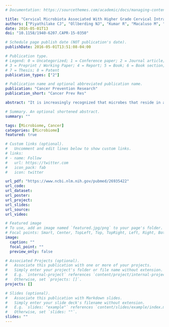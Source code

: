 ```yaml
---
# Documentation: https://sourcethemes.com/academic/docs/managing-content/

title: "Cervical Microbiota Associated With Higher Grade Cervical Intraepithelial Neoplasia in Women Infected With High Risk Human Papillomaviruses"
authors: ["Piyathilake CJ", "Ollberding NJ", "Kumar R", "Macaluso M", "Alvarez RD", "Morrow CD"]
date: 2016-05-01T13
doi: "10.1158/1940-6207.CAPR-15-0350"

# Schedule page publish date (NOT publication's date).
publishDate: 2016-05-01T13:51:08-04:00

# Publication type.
# Legend: 0 = Uncategorized; 1 = Conference paper; 2 = Journal article;
# 3 = Preprint / Working Paper; 4 = Report; 5 = Book; 6 = Book section;
# 7 = Thesis; 8 = Patent
publication_types: ["2"]

# Publication name and optional abbreviated publication name.
publication: "Cancer Prevention Research"
publication_short: "Cancer Prev Res"

abstract: "It is increasingly recognized that microbes that reside in and on human body sites play major roles in modifying the pathogenesis of several diseases, including cancer. However, specific microbes or microbial communities that can be mechanistically linked to cervical carcinogenesis remain largely unexplored. The purpose of the study was to examine the association between cervical microbiota and high-grade cervical intraepithelial neoplasia (CIN 2+) in women infected with high-risk (HR) human papillomaviruses (HPV) and to assess whether the cervical microbiota are associated with oxidative DNA damage as indicated by the presence of cervical cells positive for 8-hydroxy-2'-deoxyguanosine. The study included 340 women diagnosed with CIN 2+ (cases) and 90 diagnosed with CIN 1 (non-cases). Microbiota composition was determined by Illumina sequencing of the 16S rRNA gene amplified from DNA extracted from cervical mucus samples. Measures of alpha/beta-diversity were not associated with either CIN severity or oxidative DNA damage. However, a cervical mucosal community type (CT) dominated by L. iners and unclassified Lactobacillus spp was associated with CIN 2+ (OR = 3.48; 95% CI, 1.27-9.55). Sequence reads mapping to Lactobacillaceae, Lactobacillus, L. reuteri, and several sub-genus level Lactobacillus operational taxonomic units were also associated with CIN 2+ when examined independently (effect size >2.0; P < 0.05). Our 16S rRNA sequencing results need confirmation in independent studies using whole-genome shotgun sequencing and that would allow sharpening the suggested associations at finer taxonomic levels. Our results provide little evidence that DNA oxidative damage mediates the effect of the microbiome on the natural history of HPV infection and CIN severity."

# Summary. An optional shortened abstract.
summary: ""

tags: [Microbiome, Cancer]
categories: [Microbiome]
featured: true

# Custom links (optional).
#   Uncomment and edit lines below to show custom links.
# links:
# - name: Follow
#   url: https://twitter.com
#   icon_pack: fab
#   icon: twitter

url_pdf: "https://www.ncbi.nlm.nih.gov/pubmed/26935422"
url_code:
url_dataset:
url_poster:
url_project:
url_slides:
url_source:
url_video:

# Featured image
# To use, add an image named `featured.jpg/png` to your page's folder.
# Focal points: Smart, Center, TopLeft, Top, TopRight, Left, Right, BottomLeft, Bottom, BottomRight.
image:
  caption: ""
  focal_point: ""
  preview_only: false

# Associated Projects (optional).
#   Associate this publication with one or more of your projects.
#   Simply enter your project's folder or file name without extension.
#   E.g. `internal-project` references `content/project/internal-project/index.md`.
#   Otherwise, set `projects: []`.
projects: []

# Slides (optional).
#   Associate this publication with Markdown slides.
#   Simply enter your slide deck's filename without extension.
#   E.g. `slides: "example"` references `content/slides/example/index.md`.
#   Otherwise, set `slides: ""`.
slides: ""
---
```

